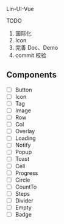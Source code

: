 Lin-UI-Vue

TODO
  1. 国际化
  2. Icon
  3. 完善 Doc、Demo
  4. commit 校验


## Components
- [ ] Button
- [ ] Icon
- [ ] Tag
- [ ] Image
- [ ] Row
- [ ] Col
- [ ] Overlay
- [ ] Loading
- [ ] Notify
- [ ] Popup
- [ ] Toast
- [ ] Cell
- [ ] Progress
- [ ] Circle
- [ ] CountTo
- [ ] Steps
- [ ] Divider
- [ ] Empty
- [ ] Badge